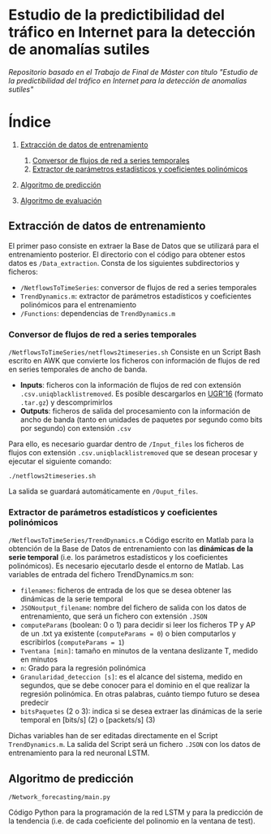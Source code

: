 # Estudio de la predictibilidad del tráfico en Internet para la detección de anomalías sutiles
_Repositorio basado en el Trabajo de Final de Máster con título "Estudio de la predictibilidad del tráfico en Internet para la detección de anomalías sutiles"_

# Índice
1. [Extracción de datos de entrenamiento](#extraccion-de-datos-de-entrenamiento)

    1. [Conversor de flujos de red a series temporales](#conversor-de-flujos-de-red-a-series-temporales)
    2. [Extractor de parámetros estadísticos y coeficientes polinómicos](#extractor-de-parámetros-estadísticos-y-coeficientes-polinómicos)

2. [Algoritmo de predicción](#algoritmo-de-entrenamiento)
3. [Algoritmo de evaluación]()

## Extracción de datos de entrenamiento
El primer paso consiste en extraer la Base de Datos que se utilizará para el entrenamiento posterior. El directorio con el código para obtener estos datos es ```/Data_extraction```. Consta de los siguientes subdirectorios y ficheros:
- ```/NetflowsToTimeSeries```: conversor de flujos de red a series temporales
- ```TrendDynamics.m```: extractor de parámetros estadísticos y coeficientes polinómicos para el entrenamiento
- ```/Functions```: dependencias de ```TrendDynamics.m```

### Conversor de flujos de red a series temporales
```/NetflowsToTimeSeries/netflows2timeseries.sh```
Consiste en un Script Bash escrito en AWK que convierte los ficheros con información de flujos de red en series temporales de ancho de banda.

- **Inputs**: ficheros con la información de flujos de red con extensión ```.csv.uniqblacklistremoved```. Es posible descargarlos en [UGR'16](https://nesg.ugr.es/nesg-ugr16/index.php) (formato ```.tar.gz```) y descomprimirlos
- **Outputs**: ficheros de salida del procesamiento con la información de ancho de banda (tanto en unidades de paquetes por segundo como bits por segundo) con extensión ```.csv```

Para ello, es necesario guardar dentro de ```/Input_files``` los ficheros de flujos con extensión ```.csv.uniqblacklistremoved``` que se desean procesar y ejecutar el siguiente comando:

```shell
./netflows2timeseries.sh
```

La salida se guardará automáticamente en ```/Ouput_files```.

### Extractor de parámetros estadísticos y coeficientes polinómicos
```/NetflowsToTimeSeries/TrendDynamics.m```
Código escrito en Matlab para la obtención de la Base de Datos de entrenamiento con las **dinámicas de la serie temporal** (i.e. los parámetros estadísticos y los coeficientes polinómicos). Es necesario ejecutarlo desde el entorno de Matlab.
Las variables de entrada del fichero TrendDynamics.m son:
- ```filenames```: ficheros de entrada de los que se desea obtener las dinámicas de la serie temporal
- ```JSONoutput_filename```: nombre del fichero de salida con los datos de entrenamiento, que será un fichero con extensión ```.JSON```
- ```computeParams``` (boolean: 0 o 1) para decidir si leer los ficheros TP y AP de un .txt ya existente (```computeParams = 0```) o bien computarlos y escribirlos (```computeParams = 1```)
- ```Tventana [min]```: tamaño en minutos de la ventana deslizante T, medido en minutos
- ```n```: Grado para la regresión polinómica
- ```Granularidad_deteccion [s]```: es el alcance del sistema, medido en segundos, que se debe conocer para el dominio en el que realizar la regresión polinómica. En otras palabras, cuánto tiempo futuro se desea predecir
- ```bitsPaquetes``` (2 o 3): indica si se desea extraer las dinámicas de la serie temporal en [bits/s] (2) o [packets/s] (3)

Dichas variables han de ser editadas directamente en el Script ```TrendDynamics.m```.
La salida del Script será un fichero ```.JSON``` con los datos de entrenamiento para la red neuronal LSTM.

## Algoritmo de predicción
```/Network_forecasting/main.py```

Código Python para la programación de la red LSTM y para la predicción de la tendencia (i.e. de cada coeficiente del polinomio en la ventana de test).